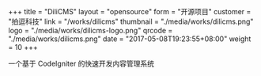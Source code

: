 +++
title = "DiliCMS"
layout = "opensource"
form = "开源项目"
customer = "拍逗科技"
link = "/works/dilicms"
thumbnail = "./media/works/dilicms.png"
logo = "./media/works/dilicms-logo.png"
qrcode = "./media/works/dilicms.png"
date = "2017-05-08T19:23:55+08:00"
weight = 10
+++

一个基于 CodeIgniter 的快速开发内容管理系统

